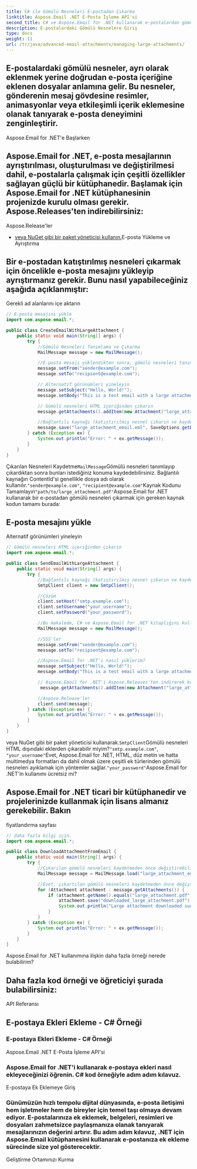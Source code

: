 ```yaml
---
title: C# ile Gömülü Nesneleri E-postadan Çıkarma
linktitle: Aspose.Email .NET E-Posta İşleme API'si
second_title: C# ve Aspose.Email for .NET kullanarak e-postalardan gömülü nesneleri nasıl çıkaracağınızı öğrenin. Kod örnekleri içeren adım adım kılavuz.
description: E-postalardaki Gömülü Nesnelere Giriş
type: docs
weight: 11
url: /tr/java/advanced-email-attachments/managing-large-attachments/
---
```


## E-postalardaki gömülü nesneler, ayrı olarak eklenmek yerine doğrudan e-posta içeriğine eklenen dosyalar anlamına gelir. Bu nesneler, gönderenin mesaj gövdesine resimler, animasyonlar veya etkileşimli içerik eklemesine olanak tanıyarak e-posta deneyimini zenginleştirir.

Aspose.Email for .NET'e Başlarken

## Aspose.Email for .NET, e-posta mesajlarının ayrıştırılması, oluşturulması ve değiştirilmesi dahil, e-postalarla çalışmak için çeşitli özellikler sağlayan güçlü bir kütüphanedir. Başlamak için Aspose.Email for .NET kütüphanesinin projenizde kurulu olması gerekir. Aspose.Releases'ten indirebilirsiniz:

Aspose.Release'ler

- [ veya NuGet gibi bir paket yöneticisi kullanın.](https://releases.aspose.com/email/java/)E-posta Yükleme ve Ayrıştırma

## Bir e-postadan katıştırılmış nesneleri çıkarmak için öncelikle e-posta mesajını yükleyip ayrıştırmanız gerekir. Bunu nasıl yapabileceğiniz aşağıda açıklanmıştır:

 Gerekli ad alanlarını içe aktarın

```java
// E-posta mesajını yükle
import com.aspose.email.*;

public class CreateEmailWithLargeAttachment {
    public static void main(String[] args) {
        try {
            //Gömülü Nesneleri Tanımlama ve Çıkarma
            MailMessage message = new MailMessage();

            //E-posta mesajı yüklendikten sonra, gömülü nesneleri tanımlamak ve çıkarmak için AlternateView'leri yineleyebilirsiniz. AlternateView'ler, HTML ve düz metin de dahil olmak üzere farklı e-posta formatlarını temsil eder. Gömülü nesneler genellikle HTML görünümünde bulunur.
            message.setFrom("sender@example.com");
            message.setTo("recipient@example.com");

            // Alternatif görünümleri yineleyin
            message.setSubject("Hello, World!");
            message.setBody("This is a test email with a large attachment.");

            // Gömülü nesneleri HTML içeriğinden çıkarın
            message.getAttachments().addItem(new Attachment("large_attachment.pdf", "path/to/large_attachment.pdf"));

            //Bağlantılı kaynağı (katıştırılmış nesne) çıkarın ve kaydedin
            message.save("large_attachment_email.eml", SaveOptions.getDefaultEml());
        } catch (Exception ex) {
            System.out.println("Error: " + ex.getMessage());
        }
    }
}
```

Çıkarılan Nesneleri Kaydetme`MailMessage`Gömülü nesneleri tanımlayıp çıkardıktan sonra bunları istediğiniz konuma kaydedebilirsiniz. Bağlantılı kaynağın ContentId'si genellikle dosya adı olarak kullanılır.`"sender@example.com"`, `"recipient@example.com"`Kaynak Kodunu Tamamlayın`"path/to/large_attachment.pdf"`Aspose.Email for .NET kullanarak bir e-postadan gömülü nesneleri çıkarmak için gereken kaynak kodun tamamı burada:

##  E-posta mesajını yükle

 Alternatif görünümleri yineleyin

```java
// Gömülü nesneleri HTML içeriğinden çıkarın
import com.aspose.email.*;

public class SendEmailWithLargeAttachment {
    public static void main(String[] args) {
        try {
            //Bağlantılı kaynağı (katıştırılmış nesne) çıkarın ve kaydedin
            SmtpClient client = new SmtpClient();

            //Çözüm
            client.setHost("smtp.example.com");
            client.setUsername("your_username");
            client.setPassword("your_password");

            //Bu makalede, C# ve Aspose.Email for .NET kitaplığını kullanarak e-postalardan gömülü nesnelerin nasıl çıkarılacağını araştırdık. E-postanın yüklenmesi ve ayrıştırılmasından, gömülü nesnelerin tanımlanmasına ve kaydedilmesine kadar tüm süreci ele aldık. Bu kılavuzu takip ederek e-posta işleme yeteneklerinizi geliştirebilir ve uygulamalarınızın içeriğini zenginleştirebilirsiniz.
            MailMessage message = new MailMessage();

            //SSS'ler
            message.setFrom("sender@example.com");
            message.setTo("recipient@example.com");

            //Aspose.Email for .NET'i nasıl yüklerim?
            message.setSubject("Hello, World!");
            message.setBody("This is a test email with a large attachment.");

            // Aspose.Email for .NET'i Aspose.Releases'ten indirerek kurabilirsiniz:
             message.getAttachments().addItem(new Attachment("large_attachment.pdf", "path/to/large_attachment.pdf"));

            //Aspose.Release'ler
            client.send(message);
        } catch (Exception ex) {
            System.out.println("Error: " + ex.getMessage());
        }
    }
}
```

 veya NuGet gibi bir paket yöneticisi kullanarak.`SmtpClient`Gömülü nesneleri HTML dışındaki eklerden çıkarabilir miyim?`"smtp.example.com"`, `"your_username"`Evet, Aspose.Email for .NET, HTML, düz metin ve hatta multimedya formatları da dahil olmak üzere çeşitli ek türlerinden gömülü nesneleri ayıklamak için yöntemler sağlar.`"your_password"`Aspose.Email for .NET'in kullanımı ücretsiz mi?

##  Aspose.Email for .NET ticari bir kütüphanedir ve projelerinizde kullanmak için lisans almanız gerekebilir. Bakın

fiyatlandırma sayfası

```java
// daha fazla bilgi için.
import com.aspose.email.*;

public class DownloadAttachmentFromEmail {
    public static void main(String[] args) {
        try {
            //Çıkarılan gömülü nesneleri kaydetmeden önce değiştirebilir miyim?
            MailMessage message = MailMessage.load("large_attachment_email.eml");

            //Evet, çıkartılan gömülü nesneleri kaydetmeden önce değiştirebilirsiniz. Aspose.Email kütüphanesi, e-posta içeriğini ve kaynaklarını değiştirmek için çeşitli yöntemler sunar.
            for (Attachment attachment : message.getAttachments()) {
                if (attachment.getName().equals("large_attachment.pdf")) {
                    attachment.save("downloaded_large_attachment.pdf");
                    System.out.println("Large attachment downloaded successfully.");
                }
            }
        } catch (Exception ex) {
            System.out.println("Error: " + ex.getMessage());
        }
    }
}
```

Aspose.Email for .NET kullanımına ilişkin daha fazla örneği nerede bulabilirim?

##  Daha fazla kod örneği ve öğreticiyi şurada bulabilirsiniz:

API Referansı

##  E-postaya Ekleri Ekleme - C# Örneği

###  E-postaya Ekleri Ekleme - C# Örneği

 Aspose.Email .NET E-Posta İşleme API'si

###  Aspose.Email for .NET'i kullanarak e-postaya ekleri nasıl ekleyeceğinizi öğrenin. C# kod örneğiyle adım adım kılavuz.

E-postaya Ek Eklemeye Giriş

### Günümüzün hızlı tempolu dijital dünyasında, e-posta iletişimi hem işletmeler hem de bireyler için temel taşı olmaya devam ediyor. E-postalarınıza ek eklemek, belgeleri, resimleri ve dosyaları zahmetsizce paylaşmanıza olanak tanıyarak mesajlarınızın değerini artırır. Bu adım adım kılavuz, .NET için Aspose.Email kütüphanesini kullanarak e-postanıza ek ekleme sürecinde size yol gösterecektir.

Geliştirme Ortamınızı Kurma